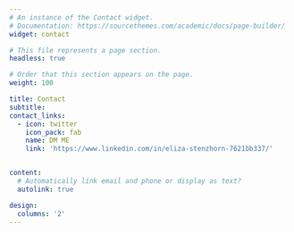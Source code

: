 ```yaml
---
# An instance of the Contact widget.
# Documentation: https://sourcethemes.com/academic/docs/page-builder/
widget: contact

# This file represents a page section.
headless: true

# Order that this section appears on the page.
weight: 100

title: Contact
subtitle:
contact_links:
  - icon: twitter
    icon_pack: fab
    name: DM ME
    link: 'https://www.linkedin.com/in/eliza-stenzhorn-7621bb337/'


content:
  # Automatically link email and phone or display as text?
  autolink: true

design:
  columns: '2'
---
```

